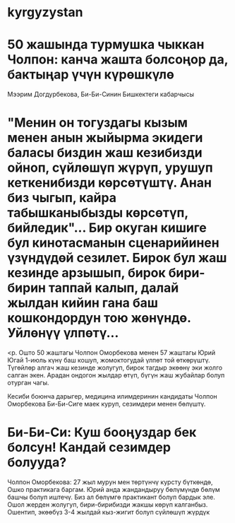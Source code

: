 # kyrgyzystan
<html>
  <h1>50 жашында турмушка чыккан Чолпон: канча жашта болсоңор да, бактыңар үчүн күрөшкүлө</h1>
  Мээрим Догдурбекова, Би-Би-Синин Бишкектеги кабарчысы
  <h1>"Менин он тогуздагы кызым менен анын жыйырма экидеги баласы биздин жаш кезибизди ойноп, сүйлөшүп жүрүп, урушуп кеткенибизди көрсөтүштү. Анан биз чыгып, кайра табышканыбызды көрсөтүп, бийледик"... Бир окуган кишиге бул кинотасманын сценарийинен үзүндүдөй сезилет. Бирок бул жаш кезинде арзышып, бирок бири-бирин таппай калып, далай жылдан кийин гана баш кошкондордун тою жөнүндө. Уйлөнүү үлпөтү...</h1>
  
 <p. Ошто 50 жаштагы Чолпон Оморбекова менен 57 жаштагы Юрий Югай 1-июль күнү баш кошуп, жомоктогудай үлпөт той өткөрүштү. Түгөйлөр алгач жаш кезинде жолугуп, бирок тагдыр экөөнү эки жолго салган экен. Арадан ондогон жылдар өтүп, бүгүн жаш жубайлар болуп отурган чагы.</p>

Кесиби боюнча дарыгер, медицина илимдеринин кандидаты Чолпон Оморбекова Би-Би-Сиге маек куруп, сезимдери менен бөлүштү.

<h1>Би-Би-Си: Куш бооңуздар бек болсун! Кандай сезимдер болууда?</h1>

<p>Чолпон Оморбекова: 27 жыл мурун мен төртүнчү курсту бүткөндө, Ошко практикага баргам. Юрий анда жандандыруу бөлүмүндө бөлүм башчы болуп иштечү. Биз ал бөлүмгө практикант болуп бардык эле. Ошол жерден жолугуп, бири-бирибизди жакшы көрүп калганбыз. Ошентип, экөөбүз 3-4 жылдай кыз-жигит болуп сүйлөшүп жүрдүк</p>
